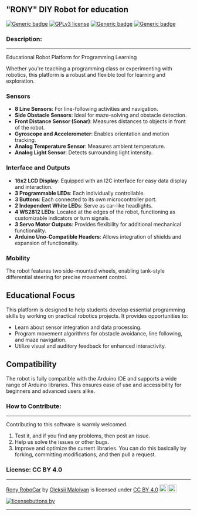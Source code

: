 ## **"RONY"** DIY Robot for education 

[![Generic badge](https://img.shields.io/badge/version-0.0.2-blue.svg)](https://github.com/vergilium/rony_bot)
[![GPLv3 license](https://img.shields.io/badge/License-GPLv3-blue.svg)](https://github.com/vergilium/rony_bot?tab=GPL-3.0-1-ov-file)
[![Generic badge](https://img.shields.io/badge/EasyEDA-blue.svg)](https://easyeda.com/)
[![Generic badge](https://img.shields.io/badge/Arduino-blue.svg)](https://www.arduino.cc/)


### Description:
___

Educational Robot Platform for Programming Learning

Whether you're teaching a programming class or experimenting with robotics, this platform is a robust and flexible tool for learning and exploration.


### Sensors
- **8 Line Sensors**: For line-following activities and navigation.
- **Side Obstacle Sensors**: Ideal for maze-solving and obstacle detection.
- **Front Distance Sensor (Sonar)**: Measures distances to objects in front of the robot.
- **Gyroscope and Accelerometer**: Enables orientation and motion tracking.
- **Analog Temperature Sensor**: Measures ambient temperature.
- **Analog Light Sensor**: Detects surrounding light intensity.


### Interface and Outputs
- **16x2 LCD Display**: Equipped with an I2C interface for easy data display and interaction.
- **3 Programmable LEDs**: Each individually controllable.
- **3 Buttons**: Each connected to its own microcontroller port.
- **2 Independent White LEDs**: Serve as car-like headlights.
- **4 WS2812 LEDs**: Located at the edges of the robot, functioning as customizable indicators or turn signals.
- **3 Servo Motor Outputs**: Provides flexibility for additional mechanical functionality.
- **Arduino Uno-Compatible Headers**: Allows integration of shields and expansion of functionality.

### Mobility
The robot features two side-mounted wheels, enabling tank-style differential steering for precise movement control.

## Educational Focus
This platform is designed to help students develop essential programming skills by working on practical robotics projects. It provides opportunities to:
- Learn about sensor integration and data processing.
- Program movement algorithms for obstacle avoidance, line following, and maze navigation.
- Utilize visual and auditory feedback for enhanced interactivity.

## Compatibility
The robot is fully compatible with the Arduino IDE and supports a wide range of Arduino libraries. This ensures ease of use and accessibility for beginners and advanced users alike.


### How to Contribute:
___

Contributing to this software is warmly welcomed.

  1. Test it, and if you find any problems, then post an issue.
  2. Help us solve the issues or other bugs.
  3. Improve and optimize the current libraries. You can do this basically by forking, committing modifications, and then pull a request. 


### License: **CC BY 4.0**
___

<p xmlns:cc="http://creativecommons.org/ns#" xmlns:dct="http://purl.org/dc/terms/"><a property="dct:title" rel="cc:attributionURL" href="https://github.com/vergilium/rony_bot">Rony RoboCar</a> by <a rel="cc:attributionURL dct:creator" property="cc:attributionName" href="https://github.com/vergilium">Oleksii Maloivan</a> is licensed under <a href="https://creativecommons.org/licenses/by/4.0/?ref=chooser-v1" target="_blank" rel="license noopener noreferrer" style="display:inline-block;">CC BY 4.0<img style="height:22px!important;margin-left:3px;vertical-align:text-bottom;" src="https://mirrors.creativecommons.org/presskit/icons/cc.svg?ref=chooser-v1" alt=""><img style="height:22px!important;margin-left:3px;vertical-align:text-bottom;" src="https://mirrors.creativecommons.org/presskit/icons/by.svg?ref=chooser-v1" alt=""></a></p>

[![licensebuttons by](https://licensebuttons.net/l/by/3.0/88x31.png)](https://creativecommons.org/licenses/by/4.0)

___